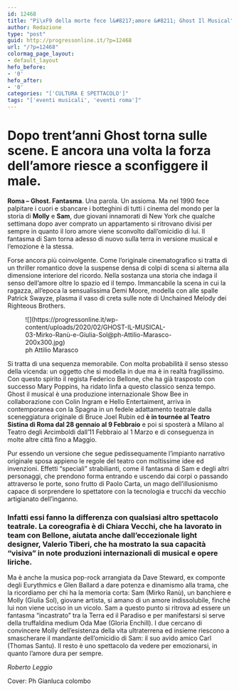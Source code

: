 ```yaml
---
id: 12468
title: "Pi\xF9 della morte fece l&#8217;amore &#8211; Ghost Il Musical"
author: Redazione
type: "post"
guid: http://progressonline.it/?p=12468
url: "/?p=12468"
colormag_page_layout:
- default_layout
hefo_before:
- '0'
hefo_after:
- '0'
categories: "['CULTURA E SPETTACOLO']"
tags: "['eventi musicali', 'eventi roma']"
---
```


# Dopo trent’anni Ghost torna sulle scene. E ancora una volta la forza dell’amore riesce a sconfiggere il male.

**Roma – Ghost. Fantasma**. Una parola. Un assioma. Ma nel 1990 fece palpitare i cuori e sbancare i botteghini di tutti i cinema del mondo per la storia di **Molly** e **Sam**, due giovani innamorati di New York che qualche settimana dopo aver comprato un appartamento si ritrovano divisi per sempre in quanto il loro amore viene sconvolto dall’omicidio di lui. Il fantasma di Sam torna adesso di nuovo sulla terra in versione musical e l’emozione è la stessa.

Forse ancora più coinvolgente. Come l’originale cinematografico si tratta di un thriller romantico dove la suspense densa di colpi di scena si alterna alla dimensione interiore del ricordo. Nella sostanza una storia che indaga il senso dell’amore oltre lo spazio ed il tempo. Immancabile la scena in cui la ragazza, all’epoca la sensualissima Demi Moore, modella con alle spalle Patrick Swayze, plasma il vaso di creta sulle note di Unchained Melody dei Righteous Brothers.

<figure aria-describedby="caption-attachment-12469" class="wp-caption alignleft" id="attachment_12469" style="width: 333px">![](https://progressonline.it/wp-content/uploads/2020/02/GHOST-IL-MUSICAL-03-Mirko-Ranù-e-Giulia-Sol@ph-Attilio-Marasco-200x300.jpg)<figcaption class="wp-caption-text" id="caption-attachment-12469">ph Attilio Marasco</figcaption></figure>

Si tratta di una sequenza memorabile. Con molta probabilità il senso stesso della vicenda: un oggetto che si modella in due ma è in realtà fragilissimo. Con questo spirito il regista Federico Bellone, che ha già trasposto con successo Mary Poppins, ha ridato linfa a questo classico senza tempo. Ghost il musical è una produzione internazionale Show Bee in collaborazione con Colin Ingram e Hello Entertaiment, arriva in contemporanea con la Spagna in un fedele adattamento teatrale dalla sceneggiatura originale di Bruce Joel Rubin ed **è in tournée al Teatro Sistina di Roma dal 28 gennaio al 9 Febbraio** e poi si sposterà a Milano al Teatro degli Arcimboldi dall’11 Febbraio al 1 Marzo e di conseguenza in molte altre città fino a Maggio.

Pur essendo un versione che segue pedissequamente l’impianto narrativo originale sposa appieno le regole del teatro con moltissime idee ed invenzioni. Effetti “speciali” strabilianti, come il fantasma di Sam e degli altri personaggi, che prendono forma entrando e uscendo dai corpi o passando attraverso le porte, sono frutto di Paolo Carta, un mago dell’illusionismo capace di sorprendere lo spettatore con la tecnologia e trucchi da vecchio artigianato dell’inganno.

### Infatti essi fanno la differenza con qualsiasi altro spettacolo teatrale. La coreografia è di Chiara Vecchi, che ha lavorato in team con Bellone, aiutata anche dall’eccezionale light designer, Valerio Tiberi, che ha mostrato la sua capacità “visiva” in note produzioni internazionali di musical e opere liriche.

Ma è anche la musica pop-rock arrangiata da Dave Steward, ex componte degli Eurythmics e Glen Ballard a dare potenza e dinamismo alla trama, che la ricordiamo per chi ha la memoria corta: Sam (Mirko Ranù), un banchiere e Molly (Giulia Sol), giovane artista, si amano di un amore indissolubile, finché lui non viene ucciso in un vicolo. Sam a questo punto si ritrova ad essere un fantasma “incastrato” tra la Terra ed il Paradiso e per manifestarsi si serve della truffaldina medium Oda Mae (Gloria Enchill). I due cercano di convincere Molly dell’esistenza della vita ultraterrena ed insieme riescono a smascherare il mandante dell’omicidio di Sam: il suo avido amico Carl (Thomas Santu). Il resto è uno spettacolo da vedere per emozionarsi, in quanto l’amore dura per sempre.

*Roberto Leggio*

Cover: Ph Gianluca colombo